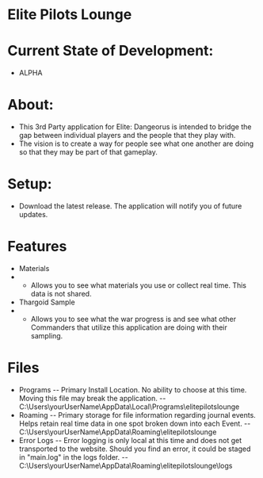 # Elite Pilots Lounge

# Current State of Development: 
- ALPHA

# About:
- This 3rd Party application for Elite: Dangeorus is intended to bridge the gap between individual players and the people that they play with.
- The vision is to create a way for people see what one another are doing so that they may be part of that gameplay.

# Setup:
- Download the latest release. The application will notify you of future updates.

# Features
- Materials
- - Allows you to see what materials you use or collect real time. This data is not shared.
- Thargoid Sample
- - Allows you to see what the war progress is and see what other Commanders that utilize this application are doing with their sampling.
 
# Files
- Programs
-- Primary Install Location. No ability to choose at this time. Moving this file may break the application.
-- C:\Users\yourUserName\AppData\Local\Programs\elitepilotslounge
- Roaming
-- Primary storage for file information regarding journal events. Helps retain real time data in one spot broken down into each Event.
-- C:\Users\yourUserName\AppData\Roaming\elitepilotslounge
- Error Logs
-- Error logging is only local at this time and does not get transported to the website. Should you find an error, it could be staged in "main.log" in the logs folder.
-- C:\Users\yourUserName\AppData\Roaming\elitepilotslounge\logs
